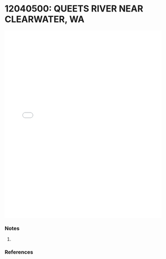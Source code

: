 # 12040500: QUEETS RIVER NEAR CLEARWATER, WA

<iframe src="/_static/stations/12040500_fdc.html" width="100%" height="600" frameborder="0"></iframe>

### Notes
1. 

### References

